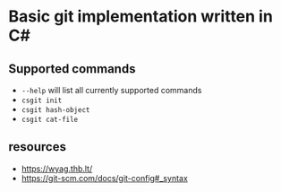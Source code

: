 ﻿# Basic git implementation written in C### Supported commands- `--help` will list all currently supported commands- `csgit init`- `csgit hash-object`- `csgit cat-file`## resources- https://wyag.thb.lt/- https://git-scm.com/docs/git-config#_syntax